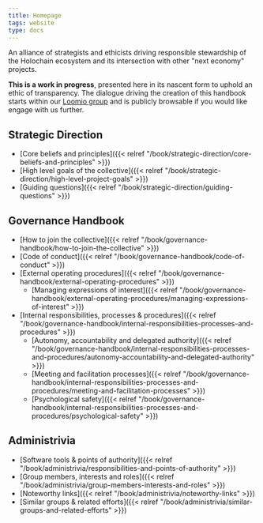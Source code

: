 ```yaml
---
title: Homepage
tags: website
type: docs
---
```


An alliance of strategists and ethicists driving responsible stewardship of the Holochain ecosystem and its intersection with other "next economy" projects.

**This is a work in progress**, presented here in its nascent form to uphold an ethic of transparency. The dialogue driving the creation of this handbook starts within our [Loomio group](https://www.loomio.org/economikit/) and is publicly browsable if you would like engage with us further.

## Strategic Direction

- [Core beliefs and principles]({{< relref "/book/strategic-direction/core-beliefs-and-principles" >}})
- [High level goals of the collective]({{< relref "/book/strategic-direction/high-level-project-goals" >}})
- [Guiding questions]({{< relref "/book/strategic-direction/guiding-questions" >}})

## Governance Handbook

* [How to join the collective]({{< relref "/book/governance-handbook/how-to-join-the-collective" >}})
* [Code of conduct]({{< relref "/book/governance-handbook/code-of-conduct" >}})
* [External operating procedures]({{< relref "/book/governance-handbook/external-operating-procedures" >}})
  * [Managing expressions of interest]({{< relref "/book/governance-handbook/external-operating-procedures/managing-expressions-of-interest" >}})
* [Internal responsibilities, processes & procedures]({{< relref "/book/governance-handbook/internal-responsibilities-processes-and-procedures" >}})
  * [Autonomy, accountability and delegated authority]({{< relref "/book/governance-handbook/internal-responsibilities-processes-and-procedures/autonomy-accountability-and-delegated-authority" >}})
  * [Meeting and facilitation processes]({{< relref "/book/governance-handbook/internal-responsibilities-processes-and-procedures/meeting-and-facilitation-processes" >}})
  * [Psychological safety]({{< relref "/book/governance-handbook/internal-responsibilities-processes-and-procedures/psychological-safety" >}})

## Administrivia

* [Software tools & points of authority]({{< relref "/book/administrivia/responsibilities-and-points-of-authority" >}})
* [Group members, interests and roles]({{< relref "/book/administrivia/group-members-interests-and-roles" >}})
* [Noteworthy links]({{< relref "/book/administrivia/noteworthy-links" >}})
* [Similar groups & related efforts]({{< relref "/book/administrivia/similar-groups-and-related-efforts" >}})

